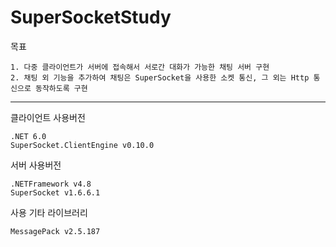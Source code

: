 # SuperSocketStudy

목표   
```
1. 다중 클라이언트가 서버에 접속해서 서로간 대화가 가능한 채팅 서버 구현
2. 채팅 외 기능을 추가하여 채팅은 SuperSocket을 사용한 소켓 통신, 그 외는 Http 통신으로 동작하도록 구현
```

* * *
클라이언트 사용버전   
```
.NET 6.0
SuperSocket.ClientEngine v0.10.0
```

서버 사용버전
```
.NETFramework v4.8   
SuperSocket v1.6.6.1
```

사용 기타 라이브러리   
```
MessagePack v2.5.187
```
